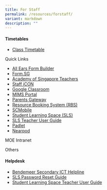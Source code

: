 ```yaml
---
title: For Staff
permalink: /resources/forstaff/
variant: markdown
description: ""
---
```

#### Timetables

* [Class Timetable](https://www.bendemeersec.moe.edu.sg/for-parents/class-timetable/)


Quick Links
* <a href="https://forms.moe.edu.sg" target="_blank">All Ears Form Builder</a>
* <a href="https://form.gov.sg" target="_blank">Form.SG</a>
* <a href="https://academyofsingaporeteachers.moe.edu.sg" target="_blank">Academy of Singapore Teachers</a>
* <a href="https://workspace.google.com/dashboard" target="_blank">Staff iCON</a>
* <a href="https://classroom.google.com" target="_blank">Google Classroom</a>
* <a href="https://idp.mims.moe.gov.sg" target="_blank">MIMS Portal</a>
* <a href="https://pg.moe.edu.sg" target="_blank">Parents Gateway</a>
* <a href="https://rbs.avero-tech.com" target="_blank">Resource Booking System (RBS)</a>
* <a href="https://scmobile.moe.edu.sg" target="_blank">SCMobile</a>
* <a href="https://vle.learning.moe.edu.sg/login" target="_blank">Student Learning Space (SLS)</a>
* <a href="https://www.learning.moe.edu.sg/teacher-user-guide/index/)" target="_blank">SLS Teacher User Guide</a>
* <a href="https://bendemeersecondary.padlet.org" target="_blank">Padlet</a>
* <a href="https://nearpod.com/" target="_blank">Nearpod</a>


MOE Intranet
<a href="" target="_blank"></a>
<a href="" target="_blank"></a>
<a href="" target="_blank"></a>
<a href="" target="_blank"></a>
<a href="" target="_blank"></a>


Others

#### Helpdesk

* <a href="https://go.gov.sg/bdms-icthelp" target="_blank">Bendemeer Secondary ICT Helpline</a>
* <a href="https://www.learning.moe.edu.sg/login-troubleshooting/authentication/reset-sls-password-student" target="_blank">SLS Password Reset Guide</a>
* <a href="https://www.learning.moe.edu.sg/teacher-user-guide/index)" target="_blank">Student Learning Space Teacher User Guide</a>


